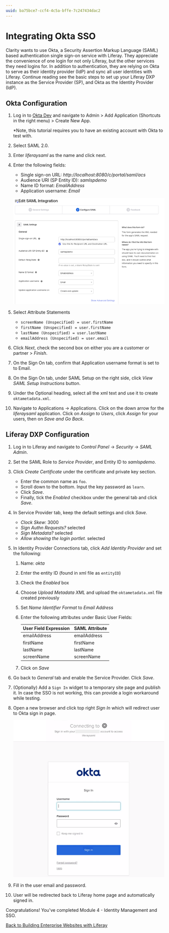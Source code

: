 ```yaml
---
uuid: ba75bce7-ccf4-4c5a-bffe-7c247434dac2
---
```


# Integrating Okta SSO

Clarity wants to use Okta, a Security Assertion Markup Language (SAML) based authentication single sign-on service with Liferay. They appreciate the convenience of one login for not only Liferay, but the other services they need logins for. In addition to authentication, they are relying on Okta to serve as their identity provider (IdP) and sync all user identities with Liferay. Continue reading see the basic steps to set up your Liferay DXP instance as the Service Provider (SP), and Okta as the Identity Provider (IdP).

## Okta Configuration

1. Log in to [Okta Dev](https://developer.okta.com/login/) and navigate to Admin > Add Application (Shortcuts in the right menu) > Create New App. 

    *Note, this tutorial requires you to have an existing account with Okta to test with.

1. Select SAML 2.0.

1. Enter *liferaysaml* as the name and click next.

1. Enter the following fields:
    - Single sign-on URL: *http://localhost:8080/c/portal/saml/acs*
    - Audience URI (SP Entity ID): *samlspdemo*
    - Name ID format: *EmailAddress*
    - Application username: *Email*

    ![Configuring SAML Integration](./integrating-okta-sso/images/01.png)

1. Select Attribute Statements
    - `screenName (Unspecified) = user.firstName`
    - `firstName (Unspecified) = user.firstName`
    - `lastName (Unspecified) = user.lastName`
    - `emailAddress (Unspecified) = user.email`

1. Click *Next*, check the second box on either you are a customer or partner > *Finish*.

1. On the Sign On tab, confirm that Application username format is set to to Email.

1. On the Sign On tab, under SAML Setup on the right side, click *View SAML Setup Instructions* button.

1. Under the Optional heading, select all the xml text and use it to create `oktametadata.xml`.

1. Navigate to Applications &rarr; Applications. Click on the down arrow for the *liferaysaml* application. Click on *Assign to Users*, click *Assign* for your users, then on *Save and Go Back*.

## Liferay DXP Configuration

1. Log in to Liferay and navigate to _Control Panel_ &rarr; _Security_ &rarr; _SAML Admin_.

1. Set the SAML Role to *Service Provider*, and Entity ID to *samlspdemo*.

1. Click *Create Certificate* under the certificate and private key section.
    - Enter the common name as `foo`.
    - Scroll down to the bottom. Input the key password as `learn`.
    - Click *Save*.
    - Finally, tick the *Enabled* checkbox under the general tab and click *Save*.

1. In Service Provider tab, keep the default settings and click *Save*.
    - *Clock Skew*: 3000
    - *Sign Authn Requests?* selected
    - *Sign Metadata?* selected
    - *Allow showing the login portlet.* selected

1. In Identity Provider Connections tab, click *Add Identity Provider* and set the following:
    1. Name: *okta*
    1. Enter the entity ID (found in xml file as `entityID`)
    1. Check the *Enabled* box
    1. Choose *Upload Metadata XML* and upload the `oktametadata.xml` file created previously
    1. Set *Name Identifier Format* to *Email Address*
    1. Enter the following attributes under Basic User Fields:

        | User Field Expression | SAML Attribute |
        |:----------------------|:---------------|
        | emailAddress          | emailAddress   |
        | firstName             | firstName      |
        | lastName              | lastName       |
        | screenName            | screenName     |

    1. Click on *Save*

1. Go back to *General* tab and enable the Service Provider. Click *Save*.

2. (Optionally) Add a `Sign In` widget to a temporary site page and publish it. In case the SSO is not working, this can provide a login workaround while testing.

1. Open a new browser and click top right *Sign In* which will redirect user to Okta sign in page.

    ![Okta sign in page after user being redirected](./integrating-okta-sso/images/02.png)

1. Fill in the user email and password.

1. User will be redirected back to Liferay home page and automatically signed in.

Congratulations! You've completed Module 4 - Identity Management and SSO.

[Back to Building Enterprise Websites with Liferay](../../building-enterprise-websites-with-liferay.md)
